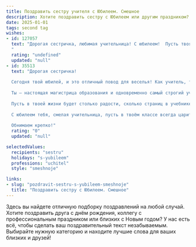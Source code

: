 ```yaml
---
title: Поздравить сестру учителя с Юбилеем. Смешное
description: Хотите поздравить сестру с Юбилеем или другим праздником? Наш ИИ создаст незабываемое поздравление, а вы обязательно выделитесь среди других.  
date: 2025-01-01
tags: second tag
wishes:
- id: 127057
  text: "Дорогая сестричка, любимая учительница! С юбилеем!  Пусть твоя жизнь будет такой же яркой и незабываемой, как твои уроки (ну, или почти такой же –  мы же помним, как ты умела держать нас в ежовых рукавицах!).  Желаю тебе океан терпения (которого, признаюсь, тебе всегда хватало с лихвой!),  море позитива (без него никак, особенно с нашими классами!), и миллион счастливых моментов, которые ты будешь  вспоминать с улыбкой, даже когда ученики  будут писать тебе благодарственные письма… лет через двадцать!
  "
  rating: "undefined"
  updated: "null"
- id: 35513
  text: "Дорогая сестричка!
  
  Сегодня твой юбилей, и это отличный повод для веселья! Как учитель, ты сумела вдохновить множество учеников, а теперь вдохновила и нас — вспомните, сколько раз мы \"учили\" тебя на экзаменах по танцам и кулинарии!
  
  Ты — настоящая магистрица образования и одновременно самый строгий учитель в нашем семейном классе, где на уроке смеха всегда сдают \"экзамен на пятёрку\"!
  
  Пусть в твоей жизни будет столько радости, сколько страниц в учебнике, и столько счастья, сколько у тебя учеников! А вообще, забей на эти тесты — сегодня твой день, и контрольных не будет!
  
  С юбилеем тебя, смелая учительница, пусть в твоём классе всегда царит атмосфера радости, а в сердце — веселье, как в любимом анекдоте! 🎉📚
  
  Обнимаем крепко!"
  rating: "0"
  updated: "null"

selectedValues:
  recipients: "sestru"
  holidays: "s-yubileem"
  professions: "uchitel"
  style: "smeshnoje"

links:
- slug: "pozdravit-sestru-s-yubileem-smeshnoje"
  title: "Поздравить сестру с Юбилеем. Смешное"
---
```


Здесь вы найдете отличную подборку поздравлений на любой случай. 
Хотите поздравить друга с днём рождения, коллегу с профессиональным праздником или близких с Новым годом? У нас есть всё, чтобы сделать ваш поздравительный текст незабываемым. Выбирайте нужную категорию и находите лучшие слова для ваших близких и друзей!
